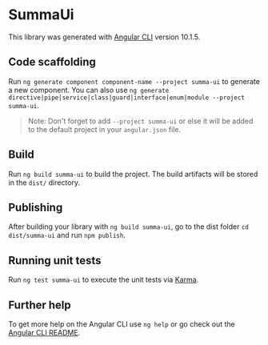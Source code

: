 # SummaUi

This library was generated with [Angular CLI](https://github.com/angular/angular-cli) version 10.1.5.

## Code scaffolding

Run `ng generate component component-name --project summa-ui` to generate a new component. You can also use `ng generate directive|pipe|service|class|guard|interface|enum|module --project summa-ui`.
> Note: Don't forget to add `--project summa-ui` or else it will be added to the default project in your `angular.json` file. 

## Build

Run `ng build summa-ui` to build the project. The build artifacts will be stored in the `dist/` directory.

## Publishing

After building your library with `ng build summa-ui`, go to the dist folder `cd dist/summa-ui` and run `npm publish`.

## Running unit tests

Run `ng test summa-ui` to execute the unit tests via [Karma](https://karma-runner.github.io).

## Further help

To get more help on the Angular CLI use `ng help` or go check out the [Angular CLI README](https://github.com/angular/angular-cli/blob/master/README.md).
